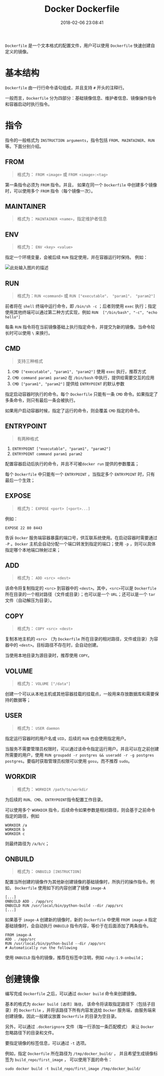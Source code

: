 ﻿---
title: Docker Dockerfile
date: 2018-02-06 23:08:41
description: 整理 Dockerfile 书写要求
tags:
- Docker
categories:
copyright: false
---

`Dockerfile` 是一个文本格式的配置文件，用户可以使用 `Dockerfile` 快速创建自定义的镜像。

# 基本结构

`Dockerfile` 由一行行命令语句组成，并且支持 `#` 开头的注释行。

一般而言，`Dockerfile` 分为四部分：基础镜像信息、维护者信息、镜像操作指令和容器启动时执行指令。

# 指令

指令的一般格式为 `INSTRUCTION arguments`，指令包括 `FROM`、`MAINTAINER`、`RUN`等。下面分别介绍。

## FROM

> 格式为： `FROM <image>` 或 `FROM <image>:<tag>`

第一条指令必须为 `FROM` 指令。并且， 如果在同一个 `Dockerfile` 中创建多个镜像时，可以使用多个 `FROM` 指令（每个镜像一次）。


## MAINTAINER

> 格式为： `MAINTAINER <name>`，指定维护者信息

## ENV

> 格式为： `ENV <key> <value>`

指定一个环境变量，会被后续 `RUN` 指定使用，并在容器运行时保持。 例如：

![此处输入图片的描述][1]

## RUN

> 格式为：`RUN <command>` 或 `RUN ["executable"， "param1"， "param2"]`

前者将在 `shell` 终端中运行命令，即 `/bin/sh -c` ；后者则使用 `exec` 执行；指定使用其他终端可以通过第二种方式实现，例如 `RUN  ["/bin/bash", "-c", "echo hello"]`

每条 `RUN` 指令将在当前镜像基础上执行指定命令，并提交为新的镜像。当命令较长时可以使用 `\` 来换行。

## CMD

> 支持三种格式
1. `CMD ["executable", "param1", "param2"]` 使用 `exec` 执行，推荐方式
2. `CMD command param1 param2` 在 `/bin/bash` 中执行，提供给需要交互的应用
3. `CMD ["param1", "param2"]` 提供给 `ENTRYPOINT` 的默认参数

指定启动容器时执行的命令。每个 `Dockerfile` 只能有一条 `CMD` 命令。如果指定了多条命令，则只有最后一条会被执行。

如果用户启动容器时候，指定了运行的命令，则会覆盖 `CMD` 指定的命令。

## ENTRYPOINT

> 有两种格式
1. `ENTRYPOINT ["executable", "param1", "param2"]`
2. `ENTRYPOINT command param1 param2`

配置容器启动后执行的命令，并且不可被`docker run` 提供的参数覆盖；

每个 `Dockerfile` 中只能有一个 `ENTRYPOINT` ，当指定多个 `ENTRYPOINT` 时，只有最后一个生效；

## EXPOSE

> 格式为： `EXPOSE <port> [<port>...]`

例如：

```
EXPOSE 22 80 8443
```

告诉 `Docker` 服务端容器暴露的端口号，供互联系统使用。在启动容器时需要通过 `-P` 。`Docker` 主机会自动分配一个端口转发到指定的端口；使用 `-p` ，则可以具体指定哪个本地端口映射过来；



## ADD

> 格式为： `ADD <src> <dest>`

该命令将复制指定的 `<src>` 到容器中的 `<dest>`。其中，`<src>`可以是 `Dockerfile` 所在目录的一个相对路径（文件或目录）；也可以是一个 `URL`；还可以是一个 `tar` 文件（自动解压为目录）。

## COPY

> 格式为： `COPY <src> <dest>`

复制本地主机的 `<src>` （为 `Dockerfile` 所在目录的相对路径，文件或目录）为容器中的 `<dest>`。目标路径不存在时，会自动创建。

当使用本地目录为源目录时，推荐使用 `COPY`。


## VOLUME

> 格式为： `VOLUME ["/data"]`

创建一个可以从本地主机或其他容器挂载的挂载点，一般用来存放数据库和需要保持的数据等；

## USER

> 格式为： `USER daemon`

指定运行容器时的用户名或 `UID`，后续的 `RUN` 也会使用指定用户。

当服务不需要管理员权限时，可以通过该命令指定运行用户。并且可以在之前创建所需要的用户，使用 `RUN groupadd -r postgres && useradd -r -g postgres postgres`。要临时获取管理员权限可以使用 `gosu`，而不推荐 `sudo`。

## WORKDIR

> 格式为： `WORKDIR /path/to/workdir`

为后续的 `RUN`、`CMD`、`ENTRYPOINT`指令配置工作目录。

可以使用多个 `WORKDIR` 指令，后续命令如果参数是相对路径，则会基于之前命令指定的路径，例如

```
WORKDIR /a
WORKDIR b
WORKDIR c
```
则最终路径为 `/a/b/c`；

## ONBUILD

> 格式为： `ONBUILD [INSTRUCTION]`

配置当所创建的镜像作为其他新创建镜像的基础镜像时，所执行的操作指令。例如， `Dockerfile` 使用如下的内容创建了镜像 `image-A`

```
[...]
ONBUILD ADD . /app/src
ONBUILD RUN /usr/local/bin/python-build --dir /app/src
[...]
```


如果基于 `image-A` 创建新的镜像时，新的 `Dockerfile` 中使用 `FROM image-A` 指定基础镜像时，会自动执行 `ONBUILD` 指令内容，等价于在后面添加了两条指令。

```
FROM image-A
ADD . /app/src
RUN /usr/local/bin/python-build --dir /app/src
# Automatically run the following

```

使用 `ONBUILD` 指令的镜像，推荐在标签中注明，例如 `ruby:1.9-onbuild`；

# 创建镜像

编写完成 `Dockerfile` 之后，可以通过 `docker build` 命令来创建镜像。

基本的格式为 `docker build [选项] 路径`， 该命令将读取指定路径下（包括子目录）的 `Dockerfile` ，并将该路径下所有内容发送给 `Docker` 服务端，由服务端来创建镜像。因此一般建议放置 `Dockerfile` 的目录为空目录。

另外，可以通过 `.dockerignore` 文件（每一行添加一条匹配模式） 来让 `Docker` 忽略路径下的目录和文件。

要指定镜像的标签信息，可以通过 `-t` 选项。

例如，指定 `Dockerfile` 所在路径为 `/tmp/docker_build/` ， 并且希望生成镜像标签为 `build_repo/first_image` ， 可以使用下面的命令：

```
sudo docker build -t build_repo/first_image /tmp/docker_build/
```

  [1]: http://owk2q4gs5.bkt.clouddn.com/QQ%E6%88%AA%E5%9B%BE20180205223156.png
